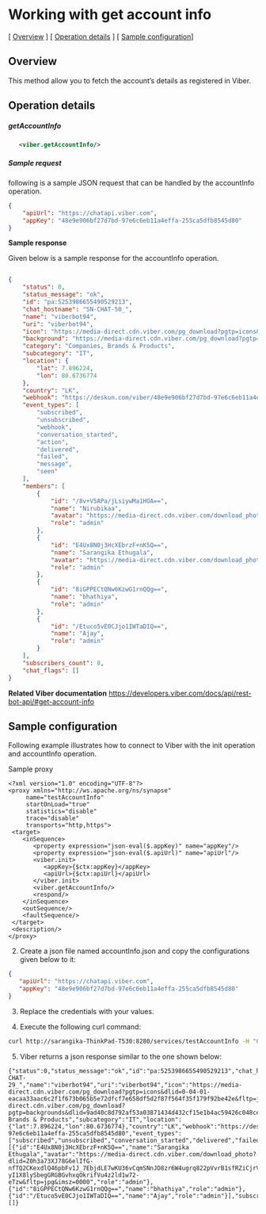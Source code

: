 # Working with get account info

[ [Overview](#overview) ]  [ [Operation details](#operation-details) ]  [ [Sample configuration](#sample-configuration)]


## Overview


This method allow you to  fetch the account’s details as registered in Viber.



## Operation details

##### getAccountInfo

```xml
   <viber.getAccountInfo/>
```

##### Sample request

following is a sample JSON request that can be handled by the accountInfo operation.
```json
{
    "apiUrl": "https://chatapi.viber.com",
    "appKey": "48e9e906bf27d7bd-97e6c6eb11a4effa-255ca5dfb8545d80"
}
```
**Sample response**

Given below is a sample response for the accountInfo operation.

```json

{
    "status": 0,
    "status_message": "ok",
    "id": "pa:5253986655490529213",
    "chat_hostname": "SN-CHAT-50_",
    "name": "viberbot94",
    "uri": "viberbot94",
    "icon": "https://media-direct.cdn.viber.com/pg_download?pgtp=icons&dlid=0-04-01-eacaa33aac6c2f1f673b065b5e72dfcf7e658df5d2f87f564f35f179f92be42e&fltp=jpg&imsz=0000",
    "background": "https://media-direct.cdn.viber.com/pg_download?pgtp=backgrounds&dlid=9ad40c8d792af53a03871434d432cf15e1b4ac59426c048ce8b335426d1c70f0&fltp=jpg&imsz=0000",
    "category": "Companies, Brands & Products",
    "subcategory": "IT",
    "location": {
        "lat": 7.896224,
        "lon": 80.6736774
    },
    "country": "LK",
    "webhook": "https://deskun.com/viber/48e9e906bf27d7bd-97e6c6eb11a4effa-255ca5dfb8545d80",
    "event_types": [
        "subscribed",
        "unsubscribed",
        "webhook",
        "conversation_started",
        "action",
        "delivered",
        "failed",
        "message",
        "seen"
    ],
    "members": [
        {
            "id": "/8v+V5APa/jLsiywMa1HOA==",
            "name": "Nirubikaa",
            "avatar": "https://media-direct.cdn.viber.com/download_photo?dlid=Z0h3a73XJ78G6elIfG-nfTQ2CqexdFQ-45afsFd2tkq1J7k5wfFj76X5y3M2I21lpfS-7lHp-W7-VfHGh5WBPCep_V6_-XNgW5BwSr-kTkXTEP9w1R7q8WIWl5XeVCDPsYFFKQ&fltp=jpg&imsz=0000",
            "role": "admin"
        },
        {
            "id": "E4Ux8N0j3HcXEbrzF+nK5Q==",
            "name": "Sarangika Ethugala",
            "avatar": "https://media-direct.cdn.viber.com/download_photo?dlid=Z0h3a73XJ78G6elIfG-nfTQ2CKe4cFQxuZPF5lZw4xu1J7Y6x6RmufH5nnA2IG00r6K8ul7u_juvAqeVhMfXPyaorQrvpiY3C8kiSuShHESHTfl39rL4jVi5cGAq0CmTYTtQfg&fltp=jpg&imsz=0000",
            "role": "admin"
        },
        {
            "id": "8iGPPECtQNw6KzwG1rnQQg==",
            "name": "bhathiya",
            "role": "admin"
        },
        {
            "id": "/Etuco5vE0CJjo1IWTaDIQ==",
            "name": "Ajay",
            "role": "admin"
        }
    ],
    "subscribers_count": 8,
    "chat_flags": []
}
```

**Related Viber documentation**
https://developers.viber.com/docs/api/rest-bot-api/#get-account-info

## Sample configuration

Following example illustrates how to connect to Viber  with the init operation and accountInfo operation.

 Sample proxy

  ````
<?xml version="1.0" encoding="UTF-8"?>
<proxy xmlns="http://ws.apache.org/ns/synapse"
       name="testAccountInfo"
       startOnLoad="true"
       statistics="disable"
       trace="disable"
       transports="http,https">
   <target>
      <inSequence>
         <property expression="json-eval($.appKey)" name="appKey"/>
         <property expression="json-eval($.apiUrl)" name="apiUrl"/>
         <viber.init>
            <appKey>{$ctx:appKey}</appKey>
            <apiUrl>{$ctx:apiUrl}</apiUrl>
         </viber.init>
         <viber.getAccountInfo/>
         <respond/>
      </inSequence>
      <outSequence/>
      <faultSequence/>
   </target>
   <description/>
</proxy>
 ```` 
  2. Create a json file named accountInfo.json and copy the configurations given below to it:
  
  ```json
 {
     "apiUrl": "https://chatapi.viber.com",
     "appKey": "48e9e906bf27d7bd-97e6c6eb11a4effa-255ca5dfb8545d80"
 }
  ```
  3. Replace the credentials with your values.
  
  4. Execute the following curl command:
  
  ```bash
  curl http://sarangika-ThinkPad-T530:8280/services/testAccountInfo -H "Content-Type: application/json" -d @accountInfo.json
  ```
  5. Viber returns a json response similar to the one shown below:
  ``````
{"status":0,"status_message":"ok","id":"pa:5253986655490529213","chat_hostname":"SN-CHAT-29_","name":"viberbot94","uri":"viberbot94","icon":"https://media-direct.cdn.viber.com/pg_download?pgtp=icons&dlid=0-04-01-eacaa33aac6c2f1f673b065b5e72dfcf7e658df5d2f87f564f35f179f92be42e&fltp=jpg&imsz=0000","background":"https://media-direct.cdn.viber.com/pg_download?pgtp=backgrounds&dlid=9ad40c8d792af53a03871434d432cf15e1b4ac59426c048ce8b335426d1c70f0&fltp=jpg&imsz=0000","category":"Companies, Brands & Products","subcategory":"IT","location":{"lat":7.896224,"lon":80.6736774},"country":"LK","webhook":"https://deskun.com/viber/48e9e906bf27d7bd-97e6c6eb11a4effa-255ca5dfb8545d80","event_types":["subscribed","unsubscribed","conversation_started","delivered","failed","message","seen"],"members":[{"id":"E4Ux8N0j3HcXEbrzF+nK5Q==","name":"Sarangika Ethugala","avatar":"https://media-direct.cdn.viber.com/download_photo?dlid=Z0h3a73XJ78G6elIfG-nfTQ2CKexdlQ46pbFv1J_7EbjdLE7wKU36vCqmSNnJD8zr6W4ugrq822pVvrB1sfRZiCjrVm7-yI1X8lySbegGRGBGvhxqOkrifVu4z2ld1w72-eTzw&fltp=jpg&imsz=0000","role":"admin"},{"id":"8iGPPECtQNw6KzwG1rnQQg==","name":"bhathiya","role":"admin"},{"id":"/Etuco5vE0CJjo1IWTaDIQ==","name":"Ajay","role":"admin"}],"subscribers_count":7,"chat_flags":[]}
